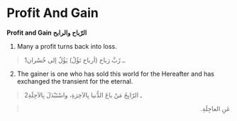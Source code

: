 Profit And Gain
===============

**Profit and Gain الرّباح والرابح**

1. Many a profit turns back into loss.

> 1ـ رُبَّ رَباح (أرباح تَؤُلُ) يَؤُلُ إلى خُسْران.

2. The gainer is one who has sold this world for the Hereafter and has
exchanged the transient for the eternal.

> 2ـ الرّابِحُ مَنْ باعَ الدُّنيا بِالآخِرَةِ، واسْتَبْدَلَ بِالآجِلَةِ
<blockquote dir="rtl">
  <p>
عَنِ العاجِلَةِ.
  </p>
</blockquote>


